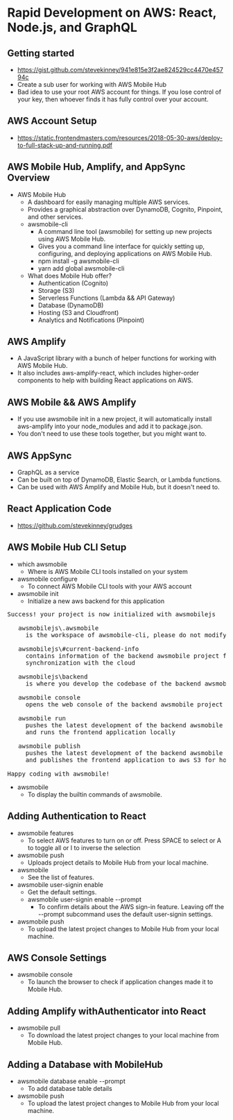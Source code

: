 # Rapid Development on AWS: React, Node.js, and GraphQL

## Getting started

* <https://gist.github.com/stevekinney/941e815e3f2ae824529cc4470e45794c>
* Create a sub user for working with AWS Mobile Hub
* Bad idea to use your root AWS account for things. If you lose control of your key, then whoever finds it has fully control over your account.

## AWS Account Setup

* <https://static.frontendmasters.com/resources/2018-05-30-aws/deploy-to-full-stack-up-and-running.pdf>

## AWS Mobile Hub, Amplify, and AppSync Overview

* AWS Mobile Hub
  * A dashboard for easily managing multiple AWS services.
  * Provides a graphical abstraction over DynamoDB, Cognito, Pinpoint, and other services.
  * awsmobile-cli
    * A command line tool  (awsmobile) for setting up new projects using AWS Mobile Hub.
    * Gives you a command line interface for quickly setting up, configuring, and deploying applications on AWS Mobile Hub.
    * npm install -g awsmobile-cli
    * yarn add global awsmobile-cli
  * What does Mobile Hub offer?
    * Authentication (Cognito)
    * Storage (S3)
    * Serverless Functions (Lambda && API Gateway)
    * Database (DynamoDB)
    * Hosting (S3 and Cloudfront)
    * Analytics and Notifications (Pinpoint)

## AWS Amplify

* A JavaScript library with a bunch of helper functions for working with AWS Mobile Hub.
* It also includes aws-amplify-react, which includes higher-order components to help with building React applications on AWS.

## AWS Mobile && AWS Amplify

* If you use awsmobile init in a new project, it will automatically install aws-amplify into your node_modules and add it to package.json.
* You don't need to use these tools together, but you might want to.

## AWS AppSync

* GraphQL as a service
* Can be built on top of DynamoDB, Elastic Search, or Lambda functions.
* Can be used with AWS Amplify and Mobile Hub, but it doesn't need to.

## React Application Code

* <https://github.com/stevekinney/grudges>

## AWS Mobile Hub CLI Setup

* which awsmobile
  * Where is AWS Mobile CLI tools installed on your system
* awsmobile configure
  * To connect AWS Mobile CLI tools with your AWS account
* awsmobile init
  * Initialize a new aws backend for this application

<pre>
Success! your project is now initialized with awsmobilejs

   awsmobilejs\.awsmobile
     is the workspace of awsmobile-cli, please do not modify its contents

   awsmobilejs\#current-backend-info
     contains information of the backend awsmobile project from the last
     synchronization with the cloud

   awsmobilejs\backend
     is where you develop the codebase of the backend awsmobile project

   awsmobile console
     opens the web console of the backend awsmobile project

   awsmobile run
     pushes the latest development of the backend awsmobile project to the cloud,
     and runs the frontend application locally

   awsmobile publish
     pushes the latest development of the backend awsmobile project to the cloud,
     and publishes the frontend application to aws S3 for hosting

Happy coding with awsmobile!
</pre>

* awsmobile
  * To display the builtin commands of awsmobile.

## Adding Authentication to React

* awsmobile features
  * To select AWS features to turn on or off. Press SPACE to select or A to toggle all or I to inverse the selection
* awsmobile push
  * Uploads project details to Mobile Hub from your local machine.
* awsmobile
  * See the list of features.
* awsmobile user-signin enable
  * Get the default settings.
  * awsmobile user-signin enable --prompt
    * To confirm details about the AWS sign-in feature. Leaving off the --prompt subcommand uses the default user-signin settings.
* awsmobile push
  * To upload the latest project changes to Mobile Hub from your local machine.

## AWS Console Settings

* awsmobile console
  * To launch the browser to check if application changes made it to Mobile Hub.

## Adding Amplify withAuthenticator into React

* awsmobile pull
  * To download the latest project changes to your local machine from Mobile Hub.

## Adding a Database with MobileHub

* awsmobile database enable --prompt
  * To add database table details
* awsmobile push
  * To upload the latest project changes to Mobile Hub from your local machine.

